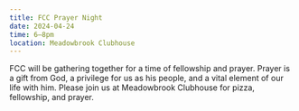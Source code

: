 ```yaml
---
title: FCC Prayer Night
date: 2024-04-24
time: 6–8pm
location: Meadowbrook Clubhouse
---
```

FCC will be gathering together for a time of fellowship and prayer. Prayer is a gift from God, a privilege for us as his people, and a vital element of our life with him. Please join us at Meadowbrook Clubhouse for pizza, fellowship, and prayer.
